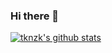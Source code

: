 ### Hi there 👋

[![tknzk's github stats](https://github-readme-stats.vercel.app/api?username=tknzk&count_private=true&show_icons=true)](https://github.com/anuraghazra/github-readme-stats)


<!--
**tknzk/tknzk** is a ✨ _special_ ✨ repository because its `README.md` (this file) appears on your GitHub profile.

Here are some ideas to get you started:

- 🔭 I’m currently working on ...
- 🌱 I’m currently learning ...
- 👯 I’m looking to collaborate on ...
- 🤔 I’m looking for help with ...
- 💬 Ask me about ...
- 📫 How to reach me: ...
- 😄 Pronouns: ...
- ⚡ Fun fact: ...
-->
